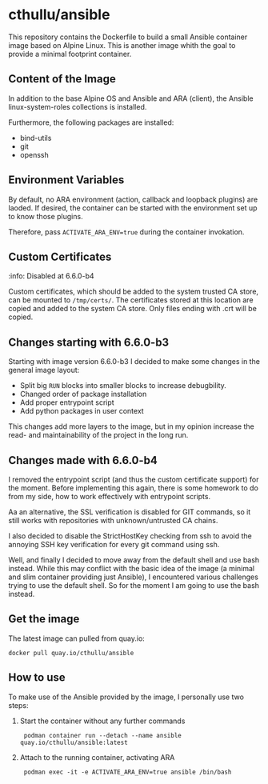 # cthullu/ansible

This repository contains the Dockerfile to build a small Ansible container image based on
Alpine Linux. This is another image whith the goal to provide a minimal footprint container.

## Content of the Image

In addition to the base Alpine OS and Ansible and ARA (client), the Ansible
linux-system-roles collections is installed.

Furthermore, the following packages are installed:

* bind-utils
* git
* openssh

## Environment Variables

By default, no ARA environment (action, callback and loopback plugins) are laoded.
If desired, the container can be started with the environment set up to know those plugins.

Therefore, pass `ACTIVATE_ARA_ENV=true` during the container invokation.

## Custom Certificates

:info: Disabled at 6.6.0-b4

Custom certificates, which should be added to the system trusted CA store, can be mounted
to `/tmp/certs/`. The certificates stored at this location are copied and added to the
system CA store. Only files ending with .crt will be copied.

## Changes starting with 6.6.0-b3

Starting with image version 6.6.0-b3 I decided to make some changes in the general image
layout:

* Split big `RUN` blocks into smaller blocks to increase debugbility.
* Changed order of package installation
* Add proper entrypoint script
* Add python packages in user context

This changes add more layers to the image, but in my opinion increase the read- and
maintainability of the project in the long run.

## Changes made with 6.6.0-b4

I removed the entrypoint script (and thus the custom certificate support) for the moment.
Before implementing this again, there is some homework to do from my side, how to work
effectively with entrypoint scripts.

Aa an alternative, the SSL verification is disabled for GIT commands, so it still works
with repositories with unknown/untrusted CA chains.

I also decided to disable the StrictHostKey checking from ssh to avoid the annoying
SSH key verification for every git command using ssh.

Well, and finally I decided to move away from the default shell and use bash instead. While
this may conflict with the basic idea of the image (a minimal and slim container providing
just Ansible), I encountered various challenges trying to use the default shell. So for the
moment I am going to use the bash instead.

## Get the image

The latest image can pulled from quay.io:

    docker pull quay.io/cthullu/ansible

## How to use

To make use of the Ansible provided by the image, I personally use two steps:

1. Start the container without any further commands

        podman container run --detach --name ansible quay.io/cthullu/ansible:latest

2. Attach to the running container, activating ARA

        podman exec -it -e ACTIVATE_ARA_ENV=true ansible /bin/bash
